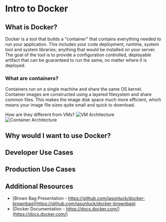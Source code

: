 # Intro to Docker

## What is Docker?
Docker is a tool that builds a "container" that contains everything needed to run your application. This includes
your code deployment, runtime, system tool and system libraries; anything that would be installed on your server. The goal of
the tool is to provide a configuration controlled, deployable artifact that can be guaranteed to run the same, no matter where
it is deployed.


### What are containers?
Containers run on a single machine and share the same OS kernel. Container images are constructed using a layered
filesystem and share common files. This makes the image disk space much more efficient, which means your image file sizes
quite small and quick to download.

How are they different from VMs?
![VM Architecture](https://www.docker.com/sites/default/files/WhatIsDocker_2_VMs_0-2_2.png) ![Container Architecture](https://www.docker.com/sites/default/files/WhatIsDocker_3_Containers_2_0.png)

## Why would I want to use Docker?

## Developer Use Cases

## Production Use Cases

## Additional Resources
* [Brown Bag Presentation - https://github.com/jasonluck/docker-brownbag](https://github.com/jasonluck/docker-brownbag)
* [Docker Documentation - https://docs.docker.com/](https://docs.docker.com/)